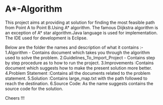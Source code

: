 # A*-Algorithm

This project aims at providing at solution for finding the most feasible path from Point A to Point B.Using A* algorithm.
The famous Diijkstra algorithm is an exception of A* star algorithm.Java language is used for implementation.
The IDE used for development is Eclipse.

Below are the folder the names and description of what it contains :-
1.Algorithm - Contains document which takes you through the algorithm used to solve the problem.
2.Guidelines_To_Import_Project - Contains step by step procedure as to how to run the project.
3.Improvements :Contains document which suggests how to make the present solution more better.
4.Problem Statement :Contains all the documents related to the problem statement.
5.Solution :Contains large_map.txt with the path followed to reach the destination.
6.Source Code: As the name suggests contains the source code for the solution.

Cheers !!!


